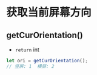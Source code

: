 # 获取当前屏幕方向

## getCurOrientation()

-   `return` int

```js
let ori = getCurOrientation();
// 竖屏: 1  横屏: 2
```
